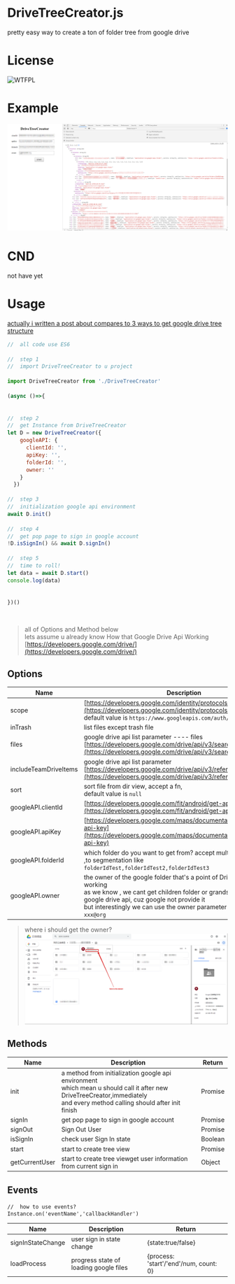 # DriveTreeCreator.js
pretty easy way to create a ton of folder tree from google drive

# License
![WTFPL](http://www.wtfpl.net/wp-content/uploads/2012/12/wtfpl-badge-1.png)


# Example
![poster](./poster.png)

# CND
not have yet

# Usage
[actually i written a post about compares to 3 ways to get google drive tree structure](https://carljin.com/list-all-google-drive-files-and-folders.html)

```javascript
//  all code use ES6

//  step 1
//  import DriveTreeCreator to u project

import DriveTreeCreator from './DriveTreeCreator'

(async ()=>{


//  step 2
//  get Instance from DriveTreeCreator
let D = new DriveTreeCreator({
    googleAPI: {
      clientId: '',
      apiKey: '',
      folderId: '',
      owner: ''
    }
  })
  
//  step 3 
//  initialization google api environment
await D.init()

//  step 4
//  get pop page to sign in google account
!D.isSignIn() && await D.signIn()

//  step 5
//  time to roll!
let data = await D.start()
console.log(data)


})()
```
<br/>

> all of Options and Method below<br/>
> lets assume u already know How that Google Drive Api Working<br/>
> [https://developers.google.com/drive/](https://developers.google.com/drive/)

## Options
|   Name    | Description |
| ----------- | ----------- |
|scope    | [https://developers.google.com/identity/protocols/googlescopes](https://developers.google.com/identity/protocols/googlescopes) <br/> default value is `https://www.googleapis.com/auth/drive`      |
|inTrash    | list files except trash file      |
|files    | google drive api list parameter ---- files <br/> [https://developers.google.com/drive/api/v3/search-files](https://developers.google.com/drive/api/v3/search-files)      |
|includeTeamDriveItems    | google drive api list parameter <br/> [https://developers.google.com/drive/api/v3/reference/files/list](https://developers.google.com/drive/api/v3/reference/files/list)      |
|sort    | sort file from dir view, accept a fn,<br/> default value is `null`      |
|googleAPI.clientId    | [https://developers.google.com/fit/android/get-api-key](https://developers.google.com/fit/android/get-api-key)       |
|googleAPI.apiKey   | [https://developers.google.com/maps/documentation/javascript/get-api-key](https://developers.google.com/maps/documentation/javascript/get-api-key)        |
|googleAPI.folderId   | which folder do you want to get from? accept multiple folder Id use ,to segmentation like <br/>`folderIdTest,folderIdTest2,folderIdTest3`    |
|googleAPI.owner   | the owner of the google folder that's a point of DriveTreeCreator working <br />as we know , we cant get children folder or grandson folder by google drive api, cuz google not provide it<br/>but interestingly we can use the owner parameter to replace it! like `xxx@org`   |

>where i should get the owner?
![owner](./owner.png)

## Methods
|   Name    | Description |Return|
| ----------- | ----------- |----------|
|init    | a method from initialization google api environment<br/> which mean u should call it after new DriveTreeCreator,immediately<br/> and every method calling should after init finish      | Promise|
|signIn    | get pop page to sign in google account     | Promise|
|signOut    | Sign Out User    | Promise|
|isSignIn    | check user Sign In state    | Boolean|
|start    | start to create tree view    | Promise|
|getCurrentUser    | start to create tree viewget user information from current sign in    | Object|


## Events
```
//  how to use events?
Instance.on('eventName','callbackHandler')

```
|   Name    | Description |Return|
| ----------- | ----------- |----------|
|signInStateChange    | user sign in state change     | {state:true/false}|
|loadProcess    | progress state of loading google files     | {process: 'start'/'end'/num, count: 0}|
